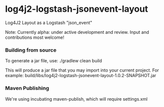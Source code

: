 log4j2-logstash-jsonevent-layout
================================

Log4J2 Layout as a Logstash "json_event"

Note: Currently alpha: under active development and review. Input and contributions most welcome!

### Building from source
To generate a jar file, use:
./gradlew clean build 

This will produce a jar file that you may import into your current project. For example:
build/libs/log4j2-logstash-jsonevent-layout-1.0.2-SNAPSHOT.jar


### Maven Publishing
We're using incubating maven-publish, which will require settings.xml 